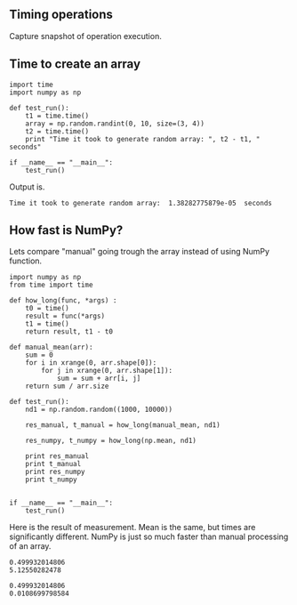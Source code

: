 ## Timing operations

Capture snapshot of operation execution.

## Time to create an array

```
import time
import numpy as np

def test_run():
    t1 = time.time()
    array = np.random.randint(0, 10, size=(3, 4))
    t2 = time.time()
    print "Time it took to generate random array: ", t2 - t1, " seconds"

if __name__ == "__main__":
    test_run()
```

Output is.

```
Time it took to generate random array:  1.38282775879e-05  seconds
```

## How fast is NumPy?

Lets compare "manual" going trough the array instead of using NumPy function.

```
import numpy as np
from time import time

def how_long(func, *args) :
    t0 = time()
    result = func(*args)
    t1 = time()
    return result, t1 - t0

def manual_mean(arr):
    sum = 0
    for i in xrange(0, arr.shape[0]):
        for j in xrange(0, arr.shape[1]):
            sum = sum + arr[i, j]
    return sum / arr.size

def test_run():
    nd1 = np.random.random((1000, 10000))

    res_manual, t_manual = how_long(manual_mean, nd1)

    res_numpy, t_numpy = how_long(np.mean, nd1)

    print res_manual
    print t_manual
    print res_numpy
    print t_numpy


if __name__ == "__main__":
    test_run()
```

Here is the result of measurement. Mean is the same, but times are significantly different. NumPy is just so much faster than manual processing of an array.

```
0.499932014806
5.12550282478

0.499932014806
0.0108699798584
```



